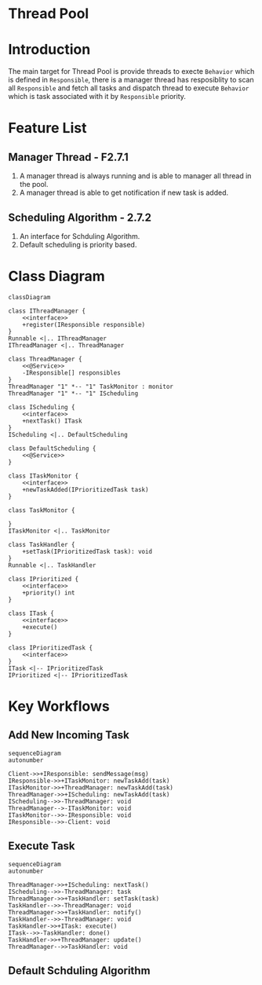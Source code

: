Thread Pool
======

# Introduction
The main target for Thread Pool is provide threads to execte `Behavior` which is defined in `Responsible`, there is a manager thread has resposiblity to scan all `Responsible` and fetch all tasks and dispatch thread to execute `Behavior` which is task associated with it by `Responsible` priority.

# Feature List
## Manager Thread - F2.7.1
1. A manager thread is always running and is able to manager all thread in the pool.
2. A manager thread is able to get notification if new task is added.

## Scheduling Algorithm - 2.7.2
1. An interface for Schduling Algorithm.
2. Default scheduling is priority based.
# Class Diagram
```mermaid
classDiagram

class IThreadManager {
	<<interface>>	
	+register(IResponsible responsible)
}
Runnable <|.. IThreadManager
IThreadManager <|.. ThreadManager

class ThreadManager {
	<<@Service>>
	-IResponsible[] responsibles
}
ThreadManager "1" *-- "1" TaskMonitor : monitor
ThreadManager "1" *-- "1" IScheduling

class IScheduling {
	<<interface>>
	+nextTask() ITask
}
IScheduling <|.. DefaultScheduling

class DefaultScheduling {
	<<@Service>>
}

class ITaskMonitor {
	<<interface>>
	+newTaskAdded(IPrioritizedTask task)
}

class TaskMonitor {
	
}
ITaskMonitor <|.. TaskMonitor

class TaskHandler {
	+setTask(IPrioritizedTask task): void
}
Runnable <|.. TaskHandler

class IPrioritized {
	<<interface>>
	+priority() int
}

class ITask {
	<<interface>>
	+execute()
}

class IPrioritizedTask {
	<<interface>>
}
ITask <|-- IPrioritizedTask
IPrioritized <|-- IPrioritizedTask
```
# Key Workflows
## Add New Incoming Task
```mermaid
sequenceDiagram
autonumber

Client->>+IResponsible: sendMessage(msg)
IResponsible->>+ITaskMonitor: newTaskAdd(task)
ITaskMonitor->>+ThreadManager: newTaskAdd(task)
ThreadManager->>+IScheduling: newTaskAdd(task)
IScheduling-->>-ThreadManager: void
ThreadManager-->-ITaskMonitor: void
ITaskMonitor-->>-IResponsible: void
IResponsible-->>-Client: void
```
## Execute Task
```mermaid
sequenceDiagram
autonumber

ThreadManager->>+IScheduling: nextTask()
IScheduling-->>-ThreadManager: task
ThreadManager->>+TaskHandler: setTask(task)
TaskHandler-->>-ThreadManager: void
ThreadManager->>+TaskHandler: notify()
TaskHandler-->>-ThreadManager: void
TaskHandler->>+ITask: execute()
ITask-->>-TaskHandler: done()
TaskHandler->>+ThreadManager: update()
ThreadManager-->>TaskHandler: void
```
## Default Schduling Algorithm
